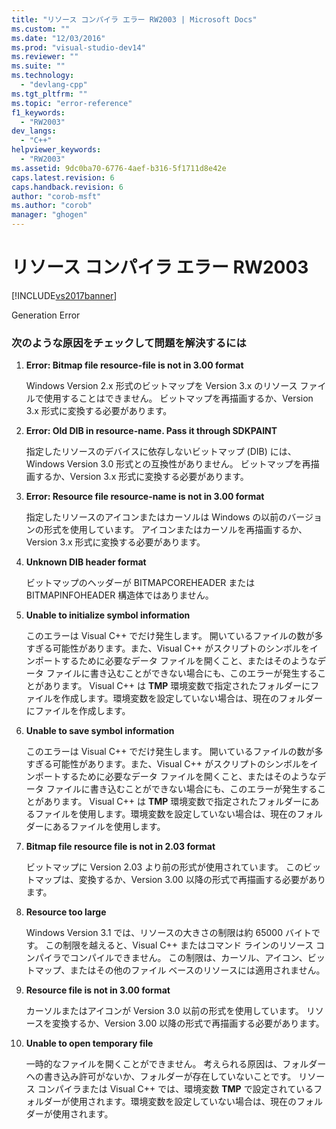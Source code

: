 ```yaml
---
title: "リソース コンパイラ エラー RW2003 | Microsoft Docs"
ms.custom: ""
ms.date: "12/03/2016"
ms.prod: "visual-studio-dev14"
ms.reviewer: ""
ms.suite: ""
ms.technology: 
  - "devlang-cpp"
ms.tgt_pltfrm: ""
ms.topic: "error-reference"
f1_keywords: 
  - "RW2003"
dev_langs: 
  - "C++"
helpviewer_keywords: 
  - "RW2003"
ms.assetid: 9dc0ba70-6776-4aef-b316-5f1711d8e42e
caps.latest.revision: 6
caps.handback.revision: 6
author: "corob-msft"
ms.author: "corob"
manager: "ghogen"
---
```

# リソース コンパイラ エラー RW2003
[!INCLUDE[vs2017banner](../../assembler/inline/includes/vs2017banner.md)]

Generation Error  
  
### 次のような原因をチェックして問題を解決するには  
  
1.  **Error: Bitmap file resource\-file is not in 3.00 format**  
  
     Windows Version 2.x 形式のビットマップを Version 3.x のリソース ファイルで使用することはできません。  ビットマップを再描画するか、Version 3.x 形式に変換する必要があります。  
  
2.  **Error: Old DIB in resource\-name.  Pass it through SDKPAINT**  
  
     指定したリソースのデバイスに依存しないビットマップ \(DIB\) には、Windows Version 3.0 形式との互換性がありません。  ビットマップを再描画するか、Version 3.x 形式に変換する必要があります。  
  
3.  **Error: Resource file resource\-name is not in 3.00 format**  
  
     指定したリソースのアイコンまたはカーソルは Windows の以前のバージョンの形式を使用しています。  アイコンまたはカーソルを再描画するか、Version 3.x 形式に変換する必要があります。  
  
4.  **Unknown DIB header format**  
  
     ビットマップのヘッダーが BITMAPCOREHEADER または BITMAPINFOHEADER 構造体ではありません。  
  
5.  **Unable to initialize symbol information**  
  
     このエラーは Visual C\+\+ でだけ発生します。  開いているファイルの数が多すぎる可能性があります。また、Visual C\+\+ がスクリプトのシンボルをインポートするために必要なデータ ファイルを開くこと、またはそのようなデータ ファイルに書き込むことができない場合にも、このエラーが発生することがあります。  Visual C\+\+ は **TMP** 環境変数で指定されたフォルダーにファイルを作成します。環境変数を設定していない場合は、現在のフォルダーにファイルを作成します。  
  
6.  **Unable to save symbol information**  
  
     このエラーは Visual C\+\+ でだけ発生します。  開いているファイルの数が多すぎる可能性があります。また、Visual C\+\+ がスクリプトのシンボルをインポートするために必要なデータ ファイルを開くこと、またはそのようなデータ ファイルに書き込むことができない場合にも、このエラーが発生することがあります。  Visual C\+\+ は **TMP** 環境変数で指定されたフォルダーにあるファイルを使用します。環境変数を設定していない場合は、現在のフォルダーにあるファイルを使用します。  
  
7.  **Bitmap file resource file is not in 2.03 format**  
  
     ビットマップに Version 2.03 より前の形式が使用されています。  このビットマップは、変換するか、Version 3.00 以降の形式で再描画する必要があります。  
  
8.  **Resource too large**  
  
     Windows Version 3.1 では、リソースの大きさの制限は約 65000 バイトです。  この制限を越えると、Visual C\+\+ またはコマンド ラインのリソース コンパイラでコンパイルできません。  この制限は、カーソル、アイコン、ビットマップ、またはその他のファイル ベースのリソースには適用されません。  
  
9. **Resource file is not in 3.00 format**  
  
     カーソルまたはアイコンが Version 3.0 以前の形式を使用しています。  リソースを変換するか、Version 3.00 以降の形式で再描画する必要があります。  
  
10. **Unable to open temporary file**  
  
     一時的なファイルを開くことができません。  考えられる原因は、フォルダーへの書き込み許可がないか、フォルダーが存在していないことです。  リソース コンパイラまたは Visual C\+\+ では、環境変数 **TMP** で設定されているフォルダーが使用されます。環境変数を設定していない場合は、現在のフォルダーが使用されます。